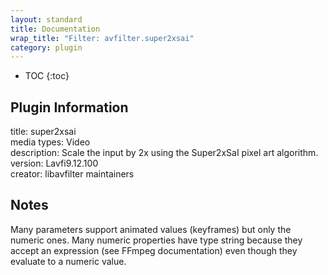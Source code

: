 ```yaml
---
layout: standard
title: Documentation
wrap_title: "Filter: avfilter.super2xsai"
category: plugin
---
```

* TOC
{:toc}

## Plugin Information

title: super2xsai  
media types:
Video  
description: Scale the input by 2x using the Super2xSaI pixel art algorithm.  
version: Lavfi9.12.100  
creator: libavfilter maintainers  

## Notes

Many parameters support animated values (keyframes) but only the numeric ones. Many numeric properties have type string because they accept an expression (see FFmpeg documentation) even though they evaluate to a numeric value.
